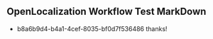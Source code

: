 ## OpenLocalization Workflow Test MarkDown
* b8a6b9d4-b4a1-4cef-8035-bf0d7f536486 
thanks!<!--HONumber=Mar16_HO4-->
